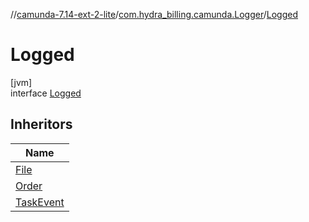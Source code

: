 //[camunda-7.14-ext-2-lite](../../../index.md)/[com.hydra_billing.camunda.Logger](../index.md)/[Logged](index.md)

# Logged

[jvm]\
interface [Logged](index.md)

## Inheritors

| Name |
|---|
| [File](../../com.hydra_billing.camunda.api.hydra.oms/-file/-companion/index.md) |
| [Order](../../com.hydra_billing.camunda.api.hydra.oms/-order/-companion/index.md) |
| [TaskEvent](../../com.hydra_billing.camunda.api.hydra.oms/-task-event/-companion/index.md) |
